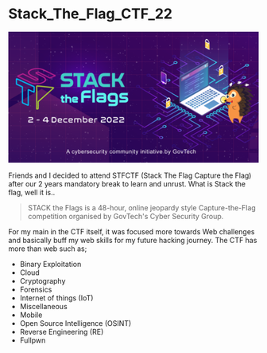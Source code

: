 # Stack_The_Flag_CTF_22

![STF 22 Flag Banner](https://github.com/notsuspiciousindividual/Stack_The_Flag_CTF_22/blob/main/img/stf_banner.png)

Friends and I decided to attend STFCTF (Stack The Flag Capture the Flag) after our 2 years mandatory break to learn and unrust. What is Stack the flag, well it is..

> STACK the Flags is a 48-hour, online jeopardy style Capture-the-Flag competition organised by GovTech's Cyber Security Group.

[^1]: quoted by govtech overview of 2022 STF

For my main in the CTF itself, it was focused more towards Web challenges and basically buff my web skills for my future hacking journey. The CTF has more than web such as;

- Binary Exploitation
- Cloud
- Cryptography
- Forensics
- Internet of things (IoT)
- Miscellaneous
- Mobile
- Open Source Intelligence (OSINT)
- Reverse Engineering (RE)
- Fullpwn